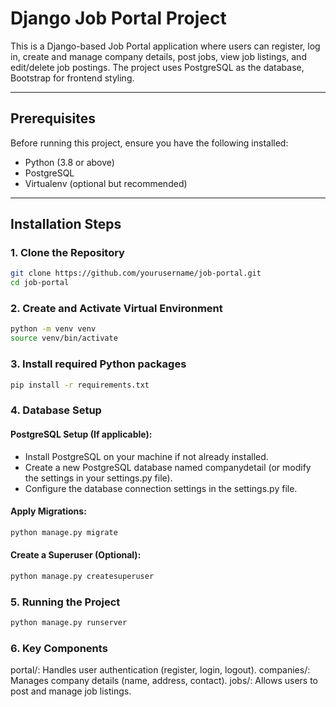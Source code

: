 # Django Job Portal Project

This is a Django-based Job Portal application where users can register, log in, create and manage company details, post jobs, view job listings, and edit/delete job postings. The project uses PostgreSQL as the database, Bootstrap for frontend styling.

---

## Prerequisites

Before running this project, ensure you have the following installed:

- Python (3.8 or above)
- PostgreSQL
- Virtualenv (optional but recommended)

---

## Installation Steps

### 1. Clone the Repository
```bash
git clone https://github.com/yourusername/job-portal.git
cd job-portal
```

### 2. Create and Activate Virtual Environment
```bash
python -m venv venv
source venv/bin/activate
```

### 3. Install required Python packages
```bash
pip install -r requirements.txt
```

### 4. Database Setup

#### PostgreSQL Setup (If applicable):

  - Install PostgreSQL on your machine if not already installed.
  - Create a new PostgreSQL database named companydetail (or modify the settings in your settings.py file).
  - Configure the database connection settings in the settings.py file.

#### Apply Migrations:
```bash
python manage.py migrate
```

#### Create a Superuser (Optional):
```bash
python manage.py createsuperuser
```

### 5. Running the Project
```bash
python manage.py runserver
```

### 6. Key Components
portal/: Handles user authentication (register, login, logout).
companies/: Manages company details (name, address, contact).
jobs/: Allows users to post and manage job listings.

